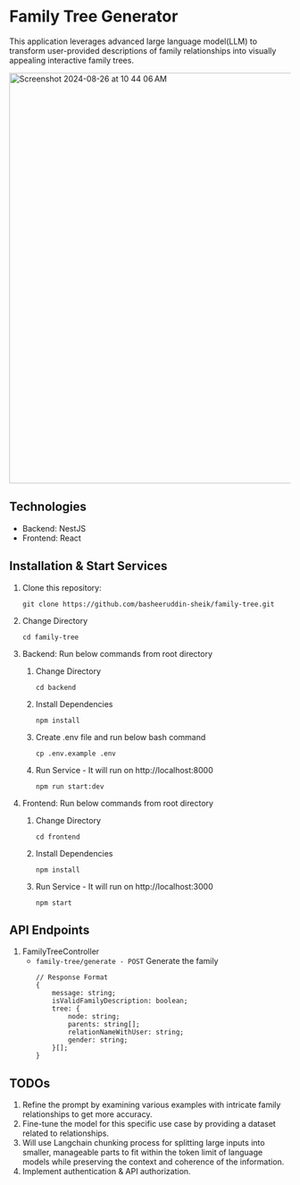 # Family Tree Generator

This application leverages advanced large language model(LLM) to transform user-provided descriptions of family relationships into visually appealing interactive family trees.


<img width="734" alt="Screenshot 2024-08-26 at 10 44 06 AM" src="https://github.com/user-attachments/assets/46d9f7b0-ed2e-429e-a084-ab8e9c32d231">



## Technologies
* Backend: NestJS
* Frontend: React


## Installation & Start Services
1. Clone this repository:
   ```
   git clone https://github.com/basheeruddin-sheik/family-tree.git
   ```
2. Change Directory
    ```
    cd family-tree
    ```
3. Backend: Run below commands from root directory
    1. Change Directory
        ```
        cd backend
        ```
    2. Install Dependencies
        ```
        npm install
        ```
    3. Create .env file and run below bash command
        ```
        cp .env.example .env
        ``` 
    4. Run Service - It will run on http://localhost:8000
        ```
        npm run start:dev
        ```

4. Frontend: Run below commands from root directory
    1. Change Directory
        ```
        cd frontend
        ```
    2. Install Dependencies
        ```
        npm install
        ```
    3. Run Service - It will run on http://localhost:3000
        ```
        npm start
        ```

## API Endpoints
1. FamilyTreeController
    * ```family-tree/generate - POST``` Generate the family
        ```
        // Response Format
        {
            message: string;
            isValidFamilyDescription: boolean;
            tree: {
                node: string;
                parents: string[];
                relationNameWithUser: string;
                gender: string;
            }[];
        }
        ```

## TODOs
1. Refine the prompt by examining various examples with intricate family relationships to get more accuracy.
2. Fine-tune the model for this specific use case by providing a dataset related to relationships.
3. Will use Langchain chunking process for splitting large inputs into smaller, manageable parts to fit within the token limit of language models while preserving the context and coherence of the information.
4. Implement authentication & API authorization.
